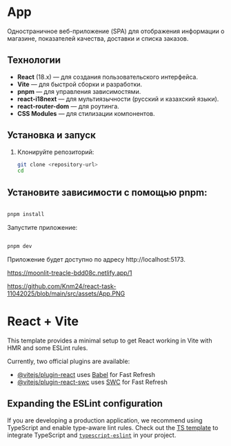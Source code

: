 
# App

Одностраничное веб-приложение (SPA) для отображения информации о магазине, показателей качества, доставки и списка заказов.

## Технологии

- **React** (18.x) — для создания пользовательского интерфейса.
- **Vite** — для быстрой сборки и разработки.
- **pnpm** — для управления зависимостями.
- **react-i18next** — для мультиязычности (русский и казахский языки).
- **react-router-dom** — для роутинга.
- **CSS Modules** — для стилизации компонентов.

## Установка и запуск

1. Клонируйте репозиторий:

   ```bash
   git clone <repository-url>
   cd 
   
##  Установите зависимости с помощью pnpm:

```bash

pnpm install
```
Запустите приложение:
```bash

pnpm dev
```
Приложение будет доступно по адресу 
http://localhost:5173.

https://moonlit-treacle-bdd08c.netlify.app/1 

https://github.com/Knm24/react-task-11042025/blob/main/src/assets/App.PNG

# React + Vite

This template provides a minimal setup to get React working in Vite with HMR and some ESLint rules.

Currently, two official plugins are available:

- [@vitejs/plugin-react](https://github.com/vitejs/vite-plugin-react/blob/main/packages/plugin-react/README.md) uses [Babel](https://babeljs.io/) for Fast Refresh
- [@vitejs/plugin-react-swc](https://github.com/vitejs/vite-plugin-react-swc) uses [SWC](https://swc.rs/) for Fast Refresh

## Expanding the ESLint configuration

If you are developing a production application, we recommend using TypeScript and enable type-aware lint rules. Check out the [TS template](https://github.com/vitejs/vite/tree/main/packages/create-vite/template-react-ts) to integrate TypeScript and [`typescript-eslint`](https://typescript-eslint.io) in your project.

